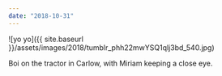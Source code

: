 ```yaml
---
date: "2018-10-31"
---
```


![yo yo]({{ site.baseurl }}/assets/images/2018/tumblr_phh22mwYSQ1qlj3bd_540.jpg)

Boi on the tractor in Carlow, with Miriam keeping a close eye.
